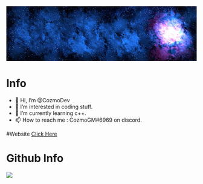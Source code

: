 <img src="logo.png" alt="My cool logo"/>

# Info
- 👋 Hi, I’m @CozmoDev
- 👀 I’m interested in coding stuff.
- 🌱 I’m currently learning c++.
- 📫 How to reach me : CozmoGM#6969 on discord.

#Website
[Click Here](https://cozmo.vercel.app)

# Github Info
![](https://github-profile-summary-cards.vercel.app/api/cards/profile-details?username=cozmodev&theme=monokai)

